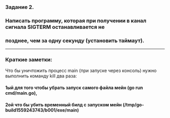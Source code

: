 ### Задание 2. 
### Написать программу, которая при получении в канал сигнала SIGTERM останавливается не
### позднее, чем за одну секунду (установить таймаут).
--------------------------------
### Краткие заметки:

Что бы уничтожить процесс main (при запуске через консоль) нужно выполнить команду kill два раза: 
#### 1ый для того чтобы убрать запуск самого файла мейн (go run cmd/main.go), 
#### 2ой что бы убить временный билд с запуском мейн (/tmp/go-build1559243743/b001/exe/main)
